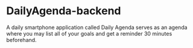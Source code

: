 # DailyAgenda-backend
A daily smartphone application called Daily Agenda serves as an agenda where you may list all of your goals and get a reminder 30 minutes beforehand.
